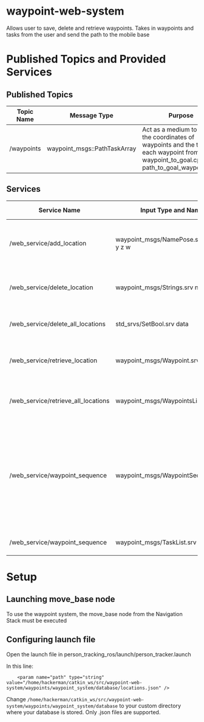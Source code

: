 # waypoint-web-system
Allows user to save, delete and retrieve waypoints.
Takes in waypoints and tasks from the user and send the path to the mobile base

# Published Topics and Provided Services
## Published Topics
|Topic Name|Message Type|Purpose|
|----------|------------|-------|
|/waypoints|waypoint_msgs::PathTaskArray|Act as a medium to carry the coordinates of waypoints and the tasks at each waypoint from waypoint_to_goal.cpp to path_to_goal_waypoint.cpp|
## Services
|Service Name|Input Type and Name|Output Type and Name|Purpose|
|---|---|---|---|
|/web_service/add_location|waypoint_msgs/NamePose.srv name x y z w|bool data string success|Saves a waypoint to the database with given name and pose.|
|/web_service/delete_location|waypoint_msgs/Strings.srv name|bool data string success|Remove stored waypoint from database with given name.|
|/web_service/delete_all_locations|std_srvs/SetBool.srv data|bool data string success|Remove all waypoints from database.|
|/web_service/retrieve_location|waypoint_msgs/Waypoint.srv name|bool data string web_system.msg/ID name pose|Retrieve waypoint ffrom database with given name.|
|/web_service/retrieve_all_locations|waypoint_msgs/WaypointsList.srv data|bool data waypoint_msgs/ID[] ID[]|Retreive all waypoints from database in the from of an array.|
|/web_service/waypoint_sequence|waypoint_msgs/WaypointSequence.srv||Obtain a sequence of goal coordinates based on given location sequence and publish to move_base to execute the waypoints and the corresponding task.|
|/web_service/waypoint_sequence|waypoint_msgs/TaskList.srv||Retrieve list of all available tasks.|

# Setup
## Launching move_base node
To use the waypoint system, the move_base node from the Navigation Stack must be executed
## Configuring launch file
Open the launch file in person_tracking_ros/launch/person_tracker.launch

In this line:
```
	<param name="path" type="string" value="/home/hackerman/catkin_ws/src/waypoint-web-system/waypoints/waypoint_system/database/locations.json" />
```
Change `/home/hackerman/catkin_ws/src/waypoint-web-system/waypoints/waypoint_system/database` to your custom directory where your database is stored. Only .json files are supported.
